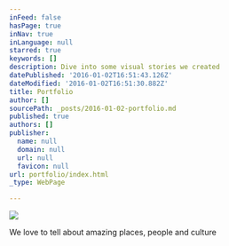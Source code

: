 ```yaml
---
inFeed: false
hasPage: true
inNav: true
inLanguage: null
starred: true
keywords: []
description: Dive into some visual stories we created
datePublished: '2016-01-02T16:51:43.126Z'
dateModified: '2016-01-02T16:51:30.882Z'
title: Portfolio
author: []
sourcePath: _posts/2016-01-02-portfolio.md
published: true
authors: []
publisher:
  name: null
  domain: null
  url: null
  favicon: null
url: portfolio/index.html
_type: WebPage

---
```

![](https://s3-us-west-2.amazonaws.com/the-grid-img/p/68df77d64d79601bc140fd18057ec13eb6b66594.jpg)

We love to tell about amazing places, people and culture